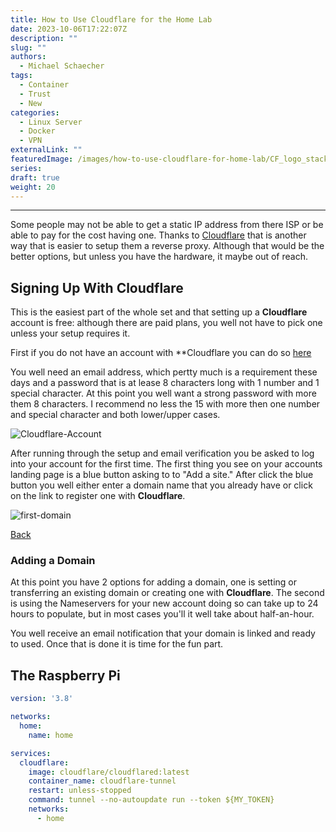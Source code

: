 ```yaml
---
title: How to Use Cloudflare for the Home Lab
date: 2023-10-06T17:22:07Z
description: ""
slug: ""
authors:
  - Michael Schaecher
tags:
  - Container
  - Trust
  - New
categories:
  - Linux Server
  - Docker
  - VPN
externalLink: ""
featuredImage: /images/how-to-use-cloudflare-for-home-lab/CF_logo_stacked_singlecolor_wht.png
series:
draft: true
weight: 20
---
```


----
Some people may not be able to get a static IP address from there ISP or be able to pay for the cost having one. Thanks to [Cloudflare](https://cloudflare.com) that is another way that is easier to setup them a reverse proxy. Although that would be the better options, but unless you have the hardware, it maybe out of reach.

## Signing Up With Cloudflare

This is the easiest part of the whole set and that setting up a **Cloudflare** account is free: although there are paid plans, you well not have to pick one unless your setup requires it.

First if you do not have an account with **Cloudflare you can do so [here](https://dash.cloudflare.com/sign-up)

You well need an email address, which pertty much is a requirement these days and a password that is at lease 8 characters long with 1 number and 1 special character. At this point you well want a strong password with more them 8 characters. I recommend no less the 15 with more then one number and special character and both lower/upper cases.

![Cloudflare-Account](/images/setting-up-raspberry-pi-as-cloudflare-tunnel-server/cloudflare-sign-up.png)

After running through the setup and email verification you be asked to log into your account for the first time. The first thing you see on your accounts landing page is a blue button asking to to "Add a site." After click the blue button you well either enter a domain name that you already have or click on the link to register one with **Cloudflare**.

![first-domain](/images/setting-up-raspberry-pi-as-cloudflare-tunnel-server/first-domain.png)

[Back](#top)

### Adding a Domain

At this point you have 2 options for adding a domain, one is setting or transferring an existing domain or creating one with **Cloudflare**. The second is using the Nameservers for your new account doing so can take up to 24 hours to populate, but in most cases you'll it well take about half-an-hour.

You well receive an email notification that your domain is linked and ready to used. Once that is done it is time for the fun part.

## The Raspberry Pi

```yml
version: '3.8'

networks:
  home:
    name: home

services:
  cloudflare:
    image: cloudflare/cloudflared:latest
    container_name: cloudflare-tunnel
    restart: unless-stopped
    command: tunnel --no-autoupdate run --token ${MY_TOKEN}
    networks:
      - home
```
